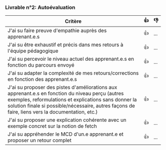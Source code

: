 
### Livrable n°2: Autoévaluation

| Critère | 👍 | 👎 |
| ---------------- | ---------------- | ---------------- | 
| J'ai su faire preuve d'empathie auprès des apprenant.e.s | 👍 | ... |  // La pédagogie de l'empathie réduit la distance entre les humains
| J'ai su être exhaustif et précis dans mes retours à l'équipe pédagogique | 👍 | ... | // Retour d'un rendu détaillé pour chaque apprenant
| J'ai su percevoir le niveau actuel des apprenant.e.s en fonction du parcours envoyé | 👍 | ... | // A travers le code de programmation rendu 
| J'ai su adapter la complexité de mes retours/corrections en fonction des apprenant.e.s  | 👍 | ... | // Je pense oui, les apprenants ont presque le même niveau  
| J'ai su proposer des pistes d'améliorations aux apprenant.e.s en fonction du niveau perçu (autres exemples, reformulations et explications sans donner la solution finale si possible/nécessaire, autres façons de faire, liens vers la documentation, etc.) | 👍 | ... | // Propositions des idées de solutions avec des conseils de la suite du travail
| J'ai su proposer une explication cohérente avec un exemple concret sur la notion de fetch | 👍 | ... | // J'ai définie cette méthode avec un exemple de code concret à intégrer et exécuter dans une vue "student" 
| J'ai su appréhender le MCD d'un.e apprenant.e et proposer un retour complet | 👍 | ... | // Explication de la méthode, Correction du modèle reçu avec des outils de modéliasation de ce modèle. 

